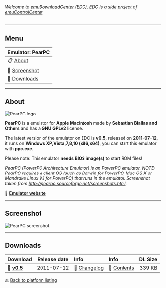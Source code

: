 ###### Welcome to [emuDownloadCenter (EDC)](https://github.com/PhoenixInteractiveNL/emuDownloadCenter/wiki/), EDC is a side project of [emuControlCenter](https://github.com/PhoenixInteractiveNL/emuControlCenter/wiki/)
***
## Menu
| **Emulator: PearPC** |
|:---------|
| :clipboard: [About](#about) |
| :sunrise: [Screenshot](#screenshot) |
| :floppy_disk: [Downloads](#downloads) |
***
## About
![](https://github.com/PhoenixInteractiveNL/emuDownloadCenter/wiki/images_emulator/pearpc_logo_200.jpg "PearPC logo.")

**PearPC** is a emulator for **Apple Macintosh** made by **Sebastian Biallas and Others** and has a **GNU GPLv2** license.

The latest version of the emulator on EDC is **v0.5**, released on **2011-07-12**, it runs on **Windows XP,Vista,7,8,10 (x86,x64)**, you can start this emulator with **ppc.exe**.

Please note: This emulator **needs BIOS image(s)** to start ROM files!

_PearPC (PowerPC Architecture Emulator) is an PowerPC emulator. NOTE: PearPC requires a client OS (such as Darwin for PowerPC, Mac OS X or Mandrake Linux 9.1 for PowerPC) that runs in the emulator. Screenshot taken from http://pearpc.sourceforge.net/screenshots.html._

:link: [**Emulator website**](http://github.com/sebastianbiallas/pearpc)
***
## Screenshot
![](https://raw.githubusercontent.com/PhoenixInteractiveNL/emuDownloadCenter/master/hooks/pearpc/screen.jpg "PearPC screenshot.")
***
## Downloads
| Download | Release date  | Info       | Info       | DL Size    |
|:---------|:-------------:|:-----------|:-----------|-----------:|
| :floppy_disk: [**v0.5**](https://github.com/PhoenixInteractiveNL/edc-repo0004/raw/master/pearpc/0.5.7z) | 2011-07-12 | :page_facing_up: [Changelog](https://github.com/PhoenixInteractiveNL/edc-repo0004/blob/master/pearpc/0.5_changelog.txt) | :mag_right: [Contents](https://github.com/PhoenixInteractiveNL/edc-repo0004/blob/master/pearpc/0.5_contents.txt) | 339 KB |

:back: [Back to platform listing](https://github.com/PhoenixInteractiveNL/emuDownloadCenter/wiki/EDC-Platform-List)
